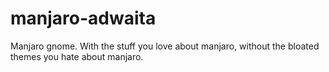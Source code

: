 # manjaro-adwaita
Manjaro gnome. With the stuff you love about manjaro, without the bloated themes you hate about manjaro.
